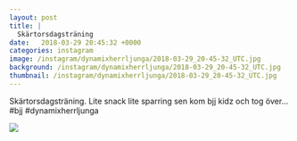 ```yaml
---
layout: post
title: |
  Skärtorsdagsträning
date:   2018-03-29 20:45:32 +0000
categories: instagram
image: /instagram/dynamixherrljunga/2018-03-29_20-45-32_UTC.jpg
background: /instagram/dynamixherrljunga/2018-03-29_20-45-32_UTC.jpg
thumbnail: /instagram/dynamixherrljunga/2018-03-29_20-45-32_UTC.jpg
---
```

Skärtorsdagsträning. Lite snack lite sparring sen kom bjj kidz och tog över... #bjj #dynamixherrljunga



<img src='/www-dynamix-herrljunga/instagram/dynamixherrljunga/2018-03-29_20-45-32_UTC.jpg' class='img-fluid' />
